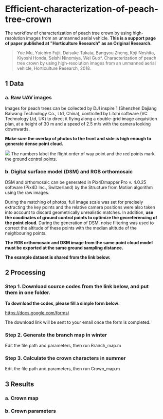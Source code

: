 # Efficient-characterization-of-peach-tree-crown
The workflow of characterization of peach tree crown by using high-resolution images from an unmanned aerial vehicle. 
**This is a support page of paper published at "Horticulture Research" as an Original Research.**
> Yue Mu, Yuichiro Fujii, Daisuke Takata, Bangyou Zheng, Koji Noshita, Kiyoshi Honda, Seishi Ninomiya, Wei Guo*. Characterization of peach tree crown by using high-resolution images from an unmanned aerial vehicle, Horticulture Research, 2018.

## 1 Data
### a. Raw UAV images
Images for peach trees can be collected by DJI inspire 1 (Shenzhen Dajiang Baiwang Technology Co., Ltd, China), controlled by Litchi software (VC Technology Ltd, UK) to direct it flying along a double-grid image acquisition plan, at a height of 30 m and a speed of 2.5 m/s with the camera looking downwards.

**Make sure the overlap of photos to the front and side is high enough to generate dense point cloud.**

![](https://github.com/UTokyo-FieldPhenomics-Lab/Efficient-characterization-of-peach-tree-crown-/blob/master/figure/FIG21.jpg) 
The numbers label the flight order of way point and the red points mark the ground control points.

### b. Digital surface model (DSM) and RGB orthomosaic
DSM and orthomosaic can be generated in Pix4Dmapper Pro v. 4.0.25 software (Pix4D Inc., Switzerland) by the Structure from Motion algorithm using the raw images. 

During the matching of photos, full image scale was set for precisely extracting the key points and the relative camera positions were also taken into account to discard geometrically unrealistic matches. In addition, **use the coodinates of ground control points to optimize the georeferencing of the point cloud**. During the generation of DSM, noise filtering was used to correct the altitude of these points with the median altitude of the neighbouring points. 

**The RGB orthomosaic and DSM image from the same point cloud model must be exported at the same ground sampling distance.**

**The example dataset is shared from the link below:**

## 2 Processing 
### Step 1. Download source codes from the link below, and put them in one folder.

**To download the codes, please fill a simple form below:**

https://docs.google.com/forms/

The download link will be sent to your email once the form is completed.

### Step 2. Generate the branch map in winter
Edit the file path and parameters, then run Branch_map.m

### Step 3. Calculate the crown characters in summer
Edit the file path and parameters, then run Crown_map.m

## 3 Results
### a. Crown map
### b. Crown parameters

